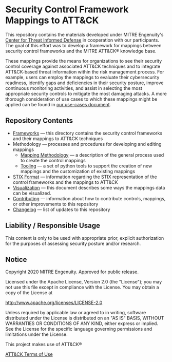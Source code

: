 # Security Control Framework Mappings to ATT&CK
This repository contains the materials developed under MITRE Engenuity's [Center for Threat Informed Defense](https://mitre-engenuity.org/center-for-threat-informed-defense/) in cooperation with our participants. The goal of this effort was to develop a framework for mappings between security control frameworks and the MITRE ATT&CK® knowledge base.

These mappings provide the means for organizations to see their security control coverage against associated ATT&CK techniques and to integrate ATT&CK-based threat information within the risk management process. For example, users can employ the mappings to evaluate their cybersecurity readiness, identify gaps and deficiencies in their security posture, improve continuous monitoring activities, and assist in selecting the most appropriate security controls to mitigate the most damaging attacks. A more thorough consideration of use cases to which these mappings might be applied can be found in [our use-cases document](/docs/use-cases.md). 

## Repository Contents
- [Frameworks](/frameworks) — this directory contains the security control frameworks and their mappings to ATT&CK techniques
- Methodology — processes and procedures for developing and editing mappings
    - [Mapping Methodology](/docs/mapping_methodology.md) — a description of the general process used to create the control mappings
    - [Tooling](/docs/tooling.md) — a set of python tools to support the creation of new mappings and the customization of existing mappings
- [STIX Format](/docs/STIX_format.md) — information regarding the STIX representation of the control frameworks and the mappings to ATT&CK
- [Visualization](/docs/visualization.md) — this document describes some ways the mappings data can be visualized. 
- [Contributing](/CONTRIBUTING.md) — information about how to contribute controls, mappings, or other improvements to this repository
- [Changelog](/CHANGELOG.md) — list of updates to this repository

## Liability / Responsible Usage 

This content is only to be used with appropriate prior, explicit authorization for the purposes of assessing security posture and/or research. 

## Notice 

Copyright 2020 MITRE Engenuity. Approved for public release. 

Licensed under the Apache License, Version 2.0 (the "License"); you may not use this file except in compliance with the License. You may obtain a copy of the License at 

http://www.apache.org/licenses/LICENSE-2.0 

Unless required by applicable law or agreed to in writing, software distributed under the License is distributed on an "AS IS" BASIS, WITHOUT WARRANTIES OR CONDITIONS OF ANY KIND, either express or implied. See the License for the specific language governing permissions and limitations under the License. 

This project makes use of ATT&CK®

[ATT&CK Terms of Use](https://attack.mitre.org/resources/terms-of-use/)
